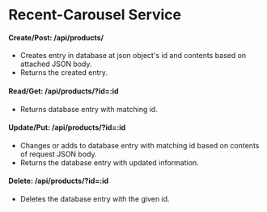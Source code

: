 # Recent-Carousel Service

#### Create/Post: /api/products/
- Creates entry in database at json object's id and contents based on attached JSON body.
- Returns the created entry.

#### Read/Get: /api/products/?id=:id
- Returns database entry with matching id.

#### Update/Put: /api/products/?id=:id
- Changes or adds to database entry with matching id based on contents of request JSON body.
- Returns the database entry with updated information.

#### Delete: /api/products/?id=:id
- Deletes the database entry with the given id.

